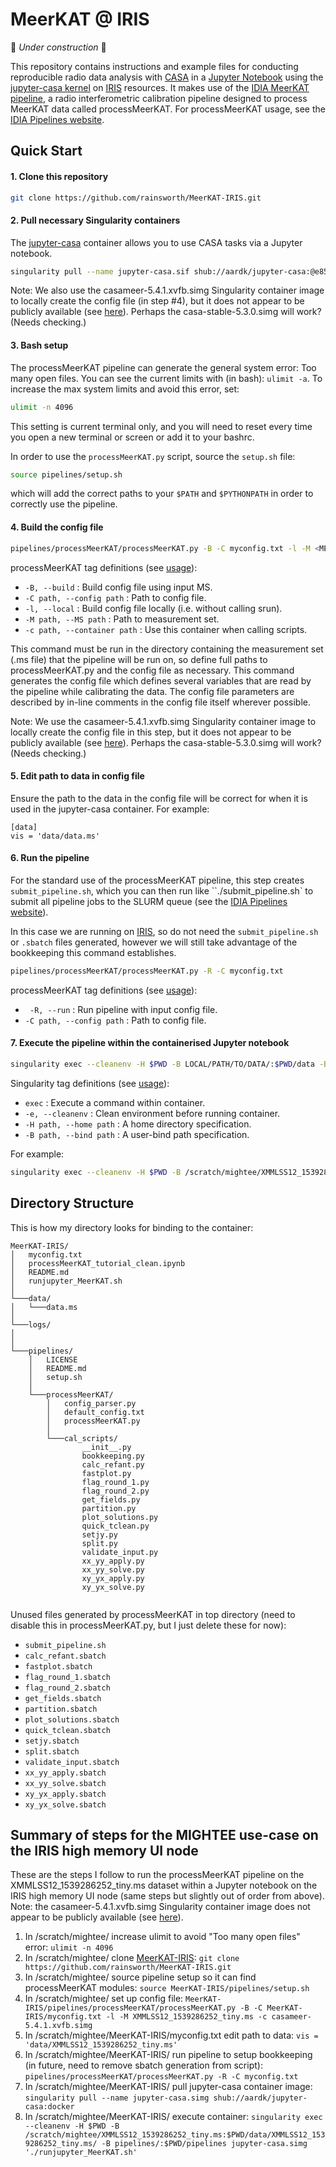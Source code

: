 # MeerKAT @ IRIS

🚧 _Under construction_ 🚧

This repository contains instructions and example files for conducting reproducible radio data analysis with [CASA](https://casa.nrao.edu/) in a [Jupyter Notebook](https://jupyter.org/) using the [jupyter-casa kernel](https://github.com/aardk/jupyter-casa) on [IRIS](https://www.iris.ac.uk/) resources. It makes use of the [IDIA MeerKAT pipeline](https://github.com/idia-astro/pipelines/blob/master/README.md), a radio interferometric calibration pipeline designed to process MeerKAT data called processMeerKAT. For processMeerKAT usage, see the [IDIA Pipelines website](https://idia-pipelines.github.io/).

## Quick Start

#### 1. Clone this repository

```bash
git clone https://github.com/rainsworth/MeerKAT-IRIS.git
```

#### 2. Pull necessary Singularity containers

The [jupyter-casa](https://github.com/aardk/jupyter-casa) container allows you to use CASA tasks via a Jupyter notebook. 

```bash
singularity pull --name jupyter-casa.sif shub://aardk/jupyter-casa:@e858b080cdee724a34a76b47988e135d
```

Note: We also use the casameer-5.4.1.xvfb.simg Singularity container image to locally create the config file (in step #4), but it does not appear to be publicly available (see [here](https://idia-pipelines.github.io/docs/containers/)). Perhaps the casa-stable-5.3.0.simg will work? (Needs checking.) 


#### 3. Bash setup

The processMeerKAT pipeline can generate the general system error: Too many open files. You can see the current limits with (in bash): ```ulimit -a```. To increase the max system limits and avoid this error, set:
```bash
ulimit -n 4096
```
This setting is current terminal only, and you will need to reset every time you open a new terminal or screen or add it to your bashrc.

In order to use the `processMeerKAT.py` script, source the `setup.sh` file:

```bash
source pipelines/setup.sh
```

which will add the correct paths to your `$PATH` and `$PYTHONPATH` in order to correctly use the pipeline.

#### 4. Build the config file

```bash
pipelines/processMeerKAT/processMeerKAT.py -B -C myconfig.txt -l -M <MEASUREMENT SET> -c <CONTAINER>
```

processMeerKAT tag definitions (see [usage](https://idia-pipelines.github.io/docs/processMeerKAT/using-the-pipeline/)):
* `-B, --build` : Build config file using input MS.
* `-C path, --config path` : Path to config file.
* `-l, --local` : Build config file locally (i.e. without calling srun).
* `-M path, --MS path` : Path to measurement set.
* `-c path, --container path` : Use this container when calling scripts.

This command must be run in the directory containing the measurement set (.ms file) that the pipeline will be run on, so define full paths to processMeerKAT.py and the config file as necessary. This command generates the config file which defines several variables that are read by the pipeline while calibrating the data. The config file parameters are described by in-line comments in the config file itself wherever possible.

Note: We use the casameer-5.4.1.xvfb.simg Singularity container image to locally create the config file in this step, but it does not appear to be publicly available (see [here](https://idia-pipelines.github.io/docs/containers/)). Perhaps the casa-stable-5.3.0.simg will work? (Needs checking.)

#### 5. Edit path to data in config file

Ensure the path to the data in the config file will be correct for when it is used in the jupyter-casa container. For example:

```
[data]
vis = 'data/data.ms'
```

#### 6. Run the pipeline

For the standard use of the processMeerKAT pipeline, this step creates `submit_pipeline.sh`, which you can then run like ``./submit_pipeline.sh` to submit all pipeline jobs to the SLURM queue (see the [IDIA Pipelines website](https://idia-pipelines.github.io/docs/processMeerKAT/Quick-Start/)).

In this case we are running on [IRIS](), so do not need the `submit_pipeline.sh` or `.sbatch` files generated, however we will still take advantage of the bookkeeping this command establishes. 

```bash
pipelines/processMeerKAT/processMeerKAT.py -R -C myconfig.txt
```

processMeerKAT tag definitions (see [usage](https://idia-pipelines.github.io/docs/processMeerKAT/using-the-pipeline/)):
* ` -R, --run` : Run pipeline with input config file.
* `-C path, --config path` : Path to config file.

#### 7. Execute the pipeline within the containerised Jupyter notebook

```bash
singularity exec --cleanenv -H $PWD -B LOCAL/PATH/TO/DATA/:$PWD/data -B LOCAL/PATH/TO/PIPELINE/:$PWD/pipelines <CONTAINER IMAGE> <COMMAND SCRIPT TO EXECUTE>
```

Singularity tag definitions (see [usage](https://sylabs.io/guides/3.3/user-guide/cli/singularity_exec.html)):
* `exec` : Execute a command within container.
* `-e, --cleanenv` : Clean environment before running container.
* `-H path, --home path` : A home directory specification.
* `-B path, --bind path` : A user-bind path specification.

For example:

```bash
singularity exec --cleanenv -H $PWD -B /scratch/mightee/XMMLSS12_1539286252_tiny.ms:$PWD/data/XMMLSS12_1539286252_tiny.ms/ -B pipelines/:$PWD/pipelines jupyter-casa.simg './runjupyter_MeerKAT.sh'
```

## Directory Structure

This is how my directory looks for binding to the container:

```
MeerKAT-IRIS/
│   myconfig.txt
│   processMeerKAT_tutorial_clean.ipynb
│   README.md
│   runjupyter_MeerKAT.sh
│
└───data/
│   └───data.ms
│
└───logs/
│
│
└───pipelines/
    │   LICENSE
    │   README.md
    │   setup.sh
    │
    └───processMeerKAT/
        │   config_parser.py
        │   default_config.txt
        │   processMeerKAT.py
        │
        └───cal_scripts/
                __init__.py
                bookkeeping.py
                calc_refant.py
                fastplot.py
                flag_round_1.py
                flag_round_2.py
                get_fields.py
                partition.py
                plot_solutions.py
                quick_tclean.py
                setjy.py
                split.py
                validate_input.py
                xx_yy_apply.py
                xx_yy_solve.py
                xy_yx_apply.py
                xy_yx_solve.py
 
```

Unused files generated by processMeerKAT in top directory (need to disable this in processMeerKAT.py, but I just delete these for now): 
* `submit_pipeline.sh`
* `calc_refant.sbatch`
* `fastplot.sbatch`
* `flag_round_1.sbatch`
* `flag_round_2.sbatch`
* `get_fields.sbatch`
* `partition.sbatch`
* `plot_solutions.sbatch`
* `quick_tclean.sbatch`
* `setjy.sbatch`
* `split.sbatch`
* `validate_input.sbatch`
* `xx_yy_apply.sbatch`
* `xx_yy_solve.sbatch`
* `xy_yx_apply.sbatch`
* `xy_yx_solve.sbatch`

## Summary of steps for the MIGHTEE use-case on the IRIS high memory UI node

These are the steps I follow to run the processMeerKAT pipeline on the XMMLSS12_1539286252_tiny.ms dataset within a Jupyter notebook on the IRIS high memory UI node (same steps but slightly out of order from above). Note: the casameer-5.4.1.xvfb.simg Singularity container image does not appear to be publicly available (see [here](https://idia-pipelines.github.io/docs/containers/)).

1. In /scratch/mightee/ increase ulimit to avoid "Too many open files" error: ```ulimit -n 4096```
2. In /scratch/mightee/ clone [MeerKAT-IRIS](https://github.com/rainsworth/MeerKAT-IRIS): ```git clone https://github.com/rainsworth/MeerKAT-IRIS.git```
3. In /scratch/mightee/ source pipeline setup so it can find processMeerKAT modules: ```source MeerKAT-IRIS/pipelines/setup.sh```
4. In /scratch/mightee/ set up config file: ```MeerKAT-IRIS/pipelines/processMeerKAT/processMeerKAT.py -B -C MeerKAT-IRIS/myconfig.txt -l -M XMMLSS12_1539286252_tiny.ms -c casameer-5.4.1.xvfb.simg```
5. In /scratch/mightee/MeerKAT-IRIS/myconfig.txt edit path to data: ```vis = 'data/XMMLSS12_1539286252_tiny.ms'```
6. In /scratch/mightee/MeerKAT-IRIS/ run pipeline to setup bookkeeping (in future, need to remove sbatch generation from script): ```pipelines/processMeerKAT/processMeerKAT.py -R -C myconfig.txt```
7. In /scratch/mightee/MeerKAT-IRIS/ pull jupyter-casa container image: ```singularity pull --name jupyter-casa.simg shub://aardk/jupyter-casa:docker```
8. In /scratch/mightee/MeerKAT-IRIS/ execute container: ```singularity exec --cleanenv -H $PWD -B /scratch/mightee/XMMLSS12_1539286252_tiny.ms:$PWD/data/XMMLSS12_1539286252_tiny.ms/ -B pipelines/:$PWD/pipelines jupyter-casa.simg './runjupyter_MeerKAT.sh'```